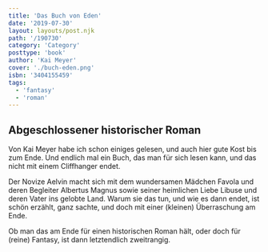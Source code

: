 ```yaml
---
title: 'Das Buch von Eden'
date: '2019-07-30'
layout: layouts/post.njk
path: '/190730'
category: 'Category'
posttype: 'book'
author: 'Kai Meyer'
cover: './buch-eden.png'
isbn: '3404155459'
tags:
  - 'fantasy'
  - 'roman'
---
```


## Abgeschlossener historischer Roman

Von Kai Meyer habe ich schon einiges gelesen, und auch hier gute Kost bis zum Ende. Und endlich mal ein Buch, das man für sich lesen kann, und das nicht mit einem Cliffhanger endet.

Der Novize Aelvin macht sich mit dem wundersamen Mädchen Favola und deren Begleiter Albertus Magnus sowie seiner heimlichen Liebe Libuse und deren Vater ins gelobte Land. Warum sie das tun, und wie es dann endet, ist schön erzählt, ganz sachte, und doch mit einer (kleinen) Überraschung am Ende.

Ob man das am Ende für einen historischen Roman hält, oder doch für (reine) Fantasy, ist dann letztendlich zweitrangig.
